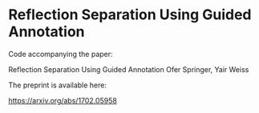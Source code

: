 Reflection Separation Using Guided Annotation
=============================================

Code accompanying the paper: 

Reflection Separation Using Guided Annotation
Ofer Springer, Yair Weiss

The preprint is available here:

https://arxiv.org/abs/1702.05958

